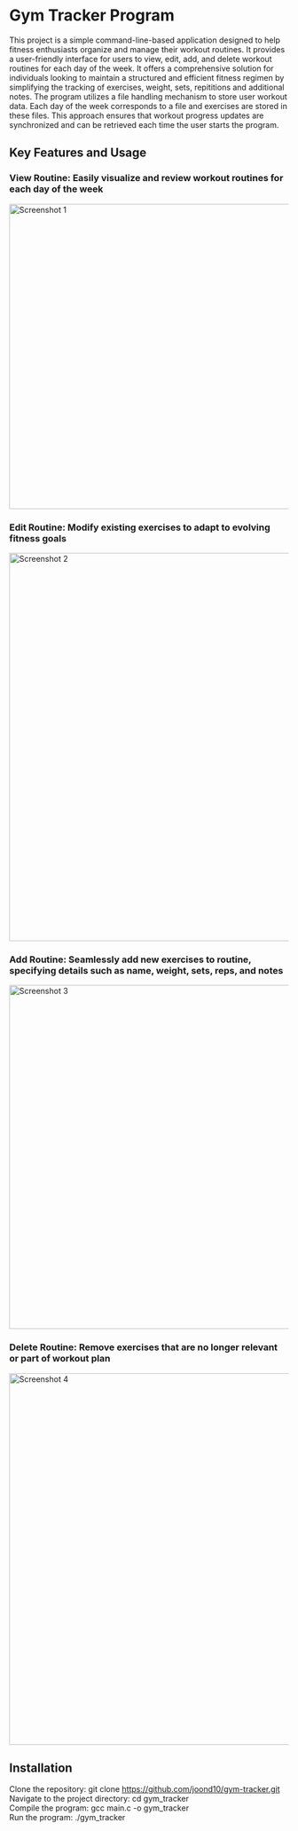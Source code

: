 # Gym Tracker Program

This project is a simple command-line-based application designed to help fitness enthusiasts organize and manage their workout routines. It provides a user-friendly interface for users to view, edit, add, and delete workout routines for each day of the week. It offers a comprehensive solution for individuals looking to maintain a structured and efficient fitness regimen by simplifying the tracking of exercises, weight, sets, repititions and additional notes. The program utilizes a file handling mechanism to store user workout data. Each day of the week corresponds to a file and exercises are stored in these files. This approach ensures that workout progress updates are synchronized and can be retrieved each time the user starts the program.

## Key Features and Usage

### View Routine: Easily visualize and review workout routines for each day of the week  
  <img src="https://github.com/joond10/gym-tracker/assets/151800537/0e92adf1-8c22-46d0-89e5-ac144dd1a08c" alt="Screenshot 1" width="550" height="550"/>  
  
### Edit Routine: Modify existing exercises to adapt to evolving fitness goals  
  <img src="https://github.com/joond10/gym-tracker/assets/151800537/6e6acbe9-7f8d-456b-a115-2dd1c1c7086c" alt="Screenshot 2" width="550" height="700"/>  
  
### Add Routine: Seamlessly add new exercises to routine, specifying details such as name, weight, sets, reps, and notes  
  <img src="https://github.com/joond10/gym-tracker/assets/151800537/40836766-ae28-4db6-a996-f434606d03b8" alt="Screenshot 3" width="550" height="620"/>  
  
### Delete Routine: Remove exercises that are no longer relevant or part of workout plan  
  <img src="https://github.com/joond10/gym-tracker/assets/151800537/2e4a2c04-fbe8-4a97-ac59-cc2bb8b55583" alt="Screenshot 4" width="550" height="670"/>  

## Installation
Clone the repository: git clone https://github.com/joond10/gym-tracker.git  
Navigate to the project directory: cd gym_tracker  
Compile the program: gcc main.c -o gym_tracker  
Run the program: ./gym_tracker  

